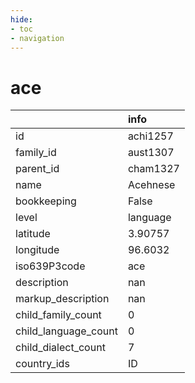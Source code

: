 ```yaml
---
hide:
- toc
- navigation
---
```

# ace
|                      | info     |
|:---------------------|:---------|
| id                   | achi1257 |
| family_id            | aust1307 |
| parent_id            | cham1327 |
| name                 | Acehnese |
| bookkeeping          | False    |
| level                | language |
| latitude             | 3.90757  |
| longitude            | 96.6032  |
| iso639P3code         | ace      |
| description          | nan      |
| markup_description   | nan      |
| child_family_count   | 0        |
| child_language_count | 0        |
| child_dialect_count  | 7        |
| country_ids          | ID       |